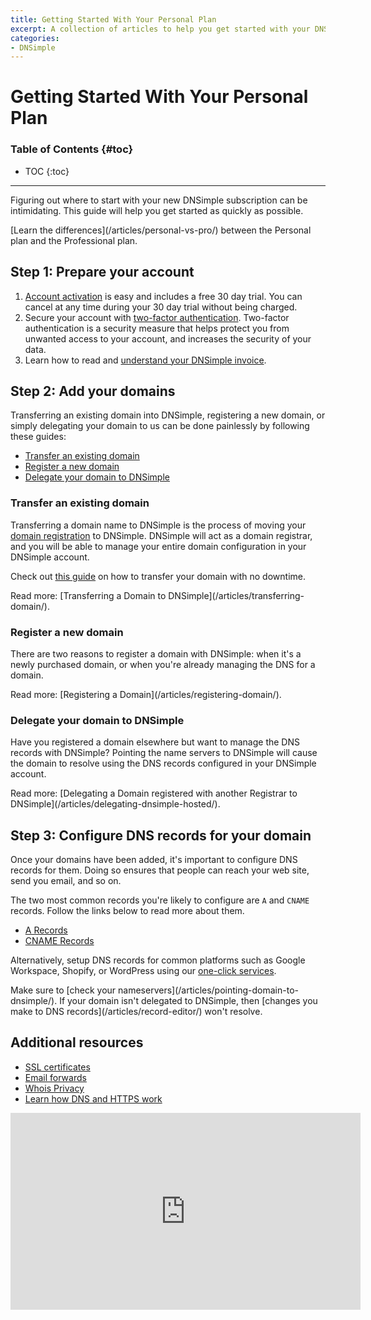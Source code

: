 ```yaml
---
title: Getting Started With Your Personal Plan
excerpt: A collection of articles to help you get started with your DNSimple Personal Plan quickly.
categories:
- DNSimple
---
```


# Getting Started With Your Personal Plan

### Table of Contents {#toc}

* TOC
{:toc}

---

Figuring out where to start with your new DNSimple subscription can be intimidating. This guide will help you get started as quickly as possible.

<tip>
[Learn the differences](/articles/personal-vs-pro/) between the Personal plan and the Professional plan.
</tip>

## Step 1: Prepare your account

1. [Account activation](/articles/account-activation/) is easy and includes a free 30 day trial. You can cancel at any time during your 30 day trial without being charged.
2. Secure your account with [two-factor authentication](/articles/two-factor-authentication/). Two-factor authentication is a security measure that helps protect you from unwanted access to your account, and increases the security of your data.
3. Learn how to read and [understand your DNSimple invoice](/articles/understanding-invoice/).

## Step 2: Add your domains

Transferring an existing domain into DNSimple, registering a new domain, or simply delegating your domain to us can be done painlessly by following these guides:

- [Transfer an existing domain](#transfer-an-existing-domain)
- [Register a new domain](#register-a-new-domain)
- [Delegate your domain to DNSimple](#delegate-your-domain-to-dnsimple)

### Transfer an existing domain

Transferring a domain name to DNSimple is the process of moving your [domain registration](https://dnsimple.com/tlds) to DNSimple. DNSimple will act as a domain registrar, and you will be able to manage your entire domain configuration in your DNSimple account.

Check out [this guide](https://dnsimple.com/how-to-transfer-without-downtime) on how to transfer your domain with no downtime.

<info>
Read more: [Transferring a Domain to DNSimple](/articles/transferring-domain/).
</info>

### Register a new domain

There are two reasons to register a domain with DNSimple: when it's a newly purchased domain, or when you're already managing the DNS for a domain.

<info>
Read more: [Registering a Domain](/articles/registering-domain/).
</info>

### Delegate your domain to DNSimple

Have you registered a domain elsewhere but want to manage the DNS records with DNSimple? Pointing the name servers to DNSimple will cause the domain to resolve using the DNS records configured in your DNSimple account.

<info>
Read more: [Delegating a Domain registered with another Registrar to DNSimple](/articles/delegating-dnsimple-hosted/).
</info>

## Step 3: Configure DNS records for your domain

Once your domains have been added, it's important to configure DNS records for them. Doing so ensures that people can reach your web site, send you email, and so on.

The two most common records you're likely to configure are `A` and `CNAME` records. Follow the links below to read more about them.

- [A Records](/articles/a-record/)
- [CNAME Records](/articles/cname-record/)

Alternatively, setup DNS records for common platforms such as Google Workspace, Shopify, or WordPress using our [one-click services](/articles/services/).

<note>
Make sure to [check your nameservers](/articles/pointing-domain-to-dnsimple/). If your domain isn't delegated to DNSimple, then [changes you make to DNS records](/articles/record-editor/) won't resolve.
</note>

## Additional resources

- [SSL certificates](/articles/getting-started-ssl-certificates/)
- [Email forwards](/articles/email-forwarding/)
- [Whois Privacy](/articles/whois-privacy/)
- [Learn how DNS and HTTPS work](https://dnsimple.com/comics)


<center><iframe width="560" height="315" src="https://www.youtube.com/embed/3eqEl6scOvw" frameborder="0" allow="accelerometer; autoplay; clipboard-write; encrypted-media; gyroscope; picture-in-picture" allowfullscreen></iframe></center>
